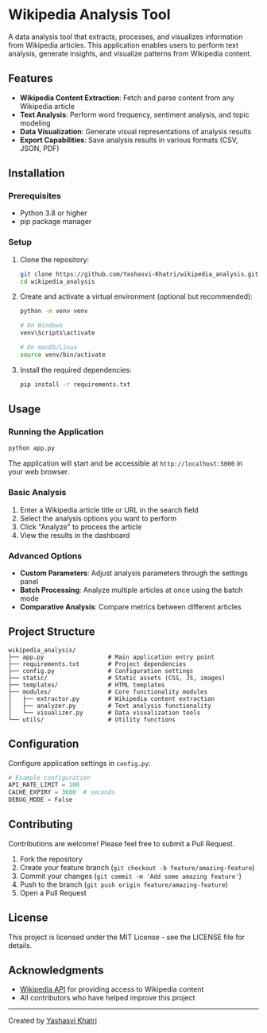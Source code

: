 # Wikipedia Analysis Tool

A data analysis tool that extracts, processes, and visualizes information from Wikipedia articles. This application enables users to perform text analysis, generate insights, and visualize patterns from Wikipedia content.

## Features

- **Wikipedia Content Extraction**: Fetch and parse content from any Wikipedia article
- **Text Analysis**: Perform word frequency, sentiment analysis, and topic modeling
- **Data Visualization**: Generate visual representations of analysis results
- **Export Capabilities**: Save analysis results in various formats (CSV, JSON, PDF)

## Installation

### Prerequisites
- Python 3.8 or higher
- pip package manager

### Setup

1. Clone the repository:
   ```bash
   git clone https://github.com/Yashasvi-Khatri/wikipedia_analysis.git
   cd wikipedia_analysis
   ```

2. Create and activate a virtual environment (optional but recommended):
   ```bash
   python -m venv venv
   
   # On Windows
   venv\Scripts\activate
   
   # On macOS/Linux
   source venv/bin/activate
   ```

3. Install the required dependencies:
   ```bash
   pip install -r requirements.txt
   ```

## Usage

### Running the Application

```bash
python app.py
```

The application will start and be accessible at `http://localhost:5000` in your web browser.

### Basic Analysis

1. Enter a Wikipedia article title or URL in the search field
2. Select the analysis options you want to perform
3. Click "Analyze" to process the article
4. View the results in the dashboard

### Advanced Options

- **Custom Parameters**: Adjust analysis parameters through the settings panel
- **Batch Processing**: Analyze multiple articles at once using the batch mode
- **Comparative Analysis**: Compare metrics between different articles

## Project Structure

```
wikipedia_analysis/
├── app.py                  # Main application entry point
├── requirements.txt        # Project dependencies
├── config.py               # Configuration settings
├── static/                 # Static assets (CSS, JS, images)
├── templates/              # HTML templates
├── modules/                # Core functionality modules
│   ├── extractor.py        # Wikipedia content extraction
│   ├── analyzer.py         # Text analysis functionality
│   └── visualizer.py       # Data visualization tools
└── utils/                  # Utility functions
```

## Configuration

Configure application settings in `config.py`:

```python
# Example configuration
API_RATE_LIMIT = 100
CACHE_EXPIRY = 3600  # seconds
DEBUG_MODE = False
```

## Contributing

Contributions are welcome! Please feel free to submit a Pull Request.

1. Fork the repository
2. Create your feature branch (`git checkout -b feature/amazing-feature`)
3. Commit your changes (`git commit -m 'Add some amazing feature'`)
4. Push to the branch (`git push origin feature/amazing-feature`)
5. Open a Pull Request

## License

This project is licensed under the MIT License - see the LICENSE file for details.

## Acknowledgments

- [Wikipedia API](https://www.mediawiki.org/wiki/API:Main_page) for providing access to Wikipedia content
- All contributors who have helped improve this project

---

Created by [Yashasvi Khatri](https://github.com/Yashasvi-Khatri)
